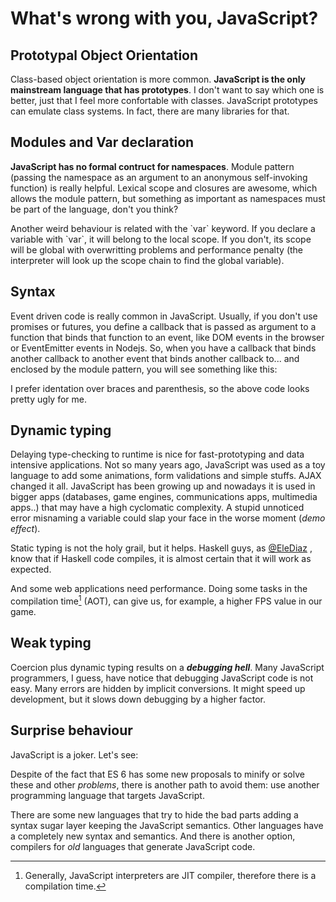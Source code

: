What's wrong with you, JavaScript?
==================================

Prototypal Object Orientation
-----------------------------

Class-based object orientation is more common. **JavaScript is the only
mainstream language that has prototypes**. I don't want to say which one
is better, just that I feel more confortable with classes. JavaScript
prototypes can emulate class systems. In fact, there are many libraries
for that.

Modules and Var declaration
---------------------------

**JavaScript has no formal contruct for namespaces**. Module pattern
(passing the namespace as an argument to an anonymous self-invoking
function) is really helpful. Lexical scope and closures are awesome,
which allows the module pattern, but something as important as
namespaces must be part of the language, don't you think?

Another weird behaviour is related with the \`var\` keyword. If you
declare a variable with \`var\`, it will belong to the local scope. If
you don't, its scope will be global with overwritting problems and
performance penalty (the interpreter will look up the scope chain to
find the global variable).

Syntax
------

Event driven code is really common in JavaScript. Usually, if you don't
use promises or futures, you define a callback that is passed as
argument to a function that binds that function to an event, like DOM
events in the browser or EventEmitter events in Nodejs. So, when you
have a callback that binds another callback to another event that binds
another callback to... and enclosed by the module pattern, you will see
something like this:

I prefer identation over braces and parenthesis, so the above code looks
pretty ugly for me.

Dynamic typing
--------------

Delaying type-checking to runtime is nice for fast-prototyping and data
intensive applications. Not so many years ago, JavaScript was used as a
toy language to add some animations, form validations and simple stuffs.
AJAX changed it all. JavaScript has been growing up and nowadays it is
used in bigger apps (databases, game engines, communications apps,
multimedia apps..) that may have a high cyclomatic complexity. A stupid
unnoticed error misnaming a variable could slap your face in the worse
moment (*demo effect*).

Static typing is not the holy grail, but it helps. Haskell guys, as
[@EleDiaz](https://twitter.com/EleDiaz777) , know that if Haskell code
compiles, it is almost certain that it will work as expected.

And some web applications need performance. Doing some tasks in the
compilation time[^1] (AOT), can give us, for example, a higher FPS value
in our game.

Weak typing
-----------

Coercion plus dynamic typing results on a ***debugging hell***. Many
JavaScript programmers, I guess, have notice that debugging JavaScript
code is not easy. Many errors are hidden by implicit conversions. It
might speed up development, but it slows down debugging by a higher
factor.

Surprise behaviour
------------------

JavaScript is a joker. Let's see:

Despite of the fact that ES 6 has some new proposals to minify or solve
these and other *problems*, there is another path to avoid them: use
another programming language that targets JavaScript.

There are some new languages that try to hide the bad parts adding a
syntax sugar layer keeping the JavaScript semantics. Other languages
have a completely new syntax and semantics. And there is another option,
compilers for *old* languages that generate JavaScript code.

[^1]: Generally, JavaScript interpreters are JIT compiler, therefore
    there is a compilation time.
